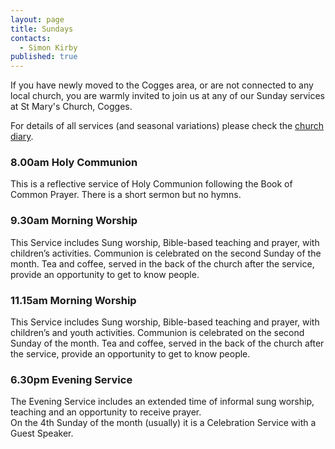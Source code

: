 ```yaml
---
layout: page
title: Sundays
contacts: 
  - Simon Kirby
published: true
---
```


If you have newly moved to the Cogges area, or are not connected to any local church, you are warmly invited to join us at any of our Sunday services at St Mary's Church, Cogges.

For details of all services (and seasonal variations) please check the [church diary](./events.html).

### 8.00am Holy Communion
This is a reflective service of Holy Communion following the Book of Common Prayer. There is a short sermon but no hymns.

### 9.30am Morning Worship 
This Service includes Sung worship, Bible-based teaching and prayer, with children’s activities. Communion is celebrated on the second Sunday of the month. Tea and coffee, served in the back of the church after the service, provide an opportunity to get to know people.

### 11.15am Morning Worship
This Service includes Sung worship, Bible-based teaching and prayer, with children’s and youth activities. Communion is celebrated on the second Sunday of the month. Tea and coffee, served in the back of the church after the service, provide an opportunity to get to know people.

### 6.30pm Evening Service
The Evening Service includes an extended time of informal sung worship, teaching and an opportunity to receive prayer.   
On the 4th Sunday of the month (usually) it is a Celebration Service with a Guest Speaker.


